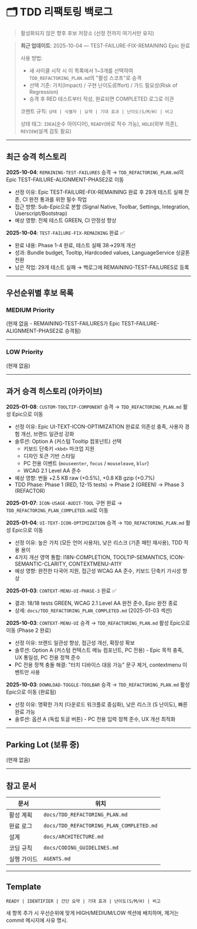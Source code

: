 # 🗂️ TDD 리팩토링 백로그

> 활성화되지 않은 향후 후보 저장소 (선정 전까지 여기서만 유지)

> **최근 업데이트**: 2025-10-04 — TEST-FAILURE-FIX-REMAINING Epic 완료
>
> 사용 방법:
>
> - 새 사이클 시작 시 이 목록에서 1~3개를 선택하여 `TDD_REFACTORING_PLAN.md`의
>   "활성 스코프"로 승격
> - 선택 기준: 가치(Impact) / 구현 난이도(Effort) / 가드 필요성(Risk of
>   Regression)
> - 승격 후 RED 테스트부터 작성, 완료되면 COMPLETED 로그로 이관
>
> 코멘트 규칙: `상태 | 식별자 | 요약 | 기대 효과 | 난이도(S/M/H) | 비고`
>
> 상태 태그: `IDEA`(순수 아이디어), `READY`(바로 착수 가능), `HOLD`(외부 의존),
> `REVIEW`(설계 검토 필요)

---

## 최근 승격 히스토리

**2025-10-04**: `REMAINING-TEST-FAILURES` 승격 → `TDD_REFACTORING_PLAN.md`의
Epic TEST-FAILURE-ALIGNMENT-PHASE2로 이동

- 선정 이유: Epic TEST-FAILURE-FIX-REMAINING 완료 후 29개 테스트 실패 잔존, CI
  완전 통과를 위한 필수 작업
- 접근 방향: Sub-Epic으로 분할 (Signal Native, Toolbar, Settings, Integration,
  Userscript/Bootstrap)
- 예상 영향: 전체 테스트 GREEN, CI 안정성 향상

**2025-10-04**: `TEST-FAILURE-FIX-REMAINING` 완료 ✅

- 완료 내용: Phase 1-4 완료, 테스트 실패 38→29개 개선
- 성과: Bundle budget, Tooltip, Hardcoded values, LanguageService 싱글톤 전환
- 남은 작업: 29개 테스트 실패 → 백로그에 REMAINING-TEST-FAILURES로 등록

---

## 우선순위별 후보 목록

### MEDIUM Priority

(현재 없음 - REMAINING-TEST-FAILURES가 Epic TEST-FAILURE-ALIGNMENT-PHASE2로
승격됨)

---

### LOW Priority

(현재 없음)

---

## 과거 승격 히스토리 (아카이브)

**2025-01-08**: `CUSTOM-TOOLTIP-COMPONENT` 승격 → `TDD_REFACTORING_PLAN.md` 활성
Epic으로 이동

- 선정 이유: Epic UI-TEXT-ICON-OPTIMIZATION 완료로 의존성 충족, 사용자 경험
  개선, 브랜드 일관성 강화
- 솔루션: Option A (커스텀 Tooltip 컴포넌트) 선택
  - 키보드 단축키 `<kbd>` 마크업 지원
  - 디자인 토큰 기반 스타일
  - PC 전용 이벤트 (`mouseenter`, `focus` / `mouseleave`, `blur`)
  - WCAG 2.1 Level AA 준수
- 예상 영향: 번들 +2.5 KB raw (+0.5%), +0.8 KB gzip (+0.7%)
- TDD Phase: Phase 1 (RED, 12-15 tests) → Phase 2 (GREEN) → Phase 3 (REFACTOR)

**2025-01-07**: `ICON-USAGE-AUDIT-TOOL` 구현 완료 →
`TDD_REFACTORING_PLAN_COMPLETED.md`로 이동

**2025-01-04**: `UI-TEXT-ICON-OPTIMIZATION` 승격 → `TDD_REFACTORING_PLAN.md`
활성 Epic으로 이동

- 선정 이유: 높은 가치 (모든 언어 사용자), 낮은 리스크 (기존 패턴 재사용), TDD
  적용 용이
- 4가지 개선 영역 통합: I18N-COMPLETION, TOOLTIP-SEMANTICS,
  ICON-SEMANTIC-CLARITY, CONTEXTMENU-A11Y
- 예상 영향: 완전한 다국어 지원, 접근성 WCAG AA 준수, 키보드 단축키 가시성 향상

**2025-01-03**: `CONTEXT-MENU-UI-PHASE-3` 완료 ✅

- 결과: 18/18 tests GREEN, WCAG 2.1 Level AA 완전 준수, Epic 완전 종료
- 상세: `docs/TDD_REFACTORING_PLAN_COMPLETED.md` (2025-01-03 섹션)

**2025-10-03**: `CONTEXT-MENU-UI` 승격 → `TDD_REFACTORING_PLAN.md` 활성 Epic으로
이동 (Phase 2 완료)

- 선정 이유: 브랜드 일관성 향상, 접근성 개선, 확장성 확보
- 솔루션: Option A (커스텀 컨텍스트 메뉴 컴포넌트, PC 전용) - Epic 목적 충족, UX
  통일성, PC 전용 정책 준수
- PC 전용 정책 충돌 해결: "터치 디바이스 대응 가능" 문구 제거, contextmenu
  이벤트만 사용

**2025-10-03**: `DOWNLOAD-TOGGLE-TOOLBAR` 승격 → `TDD_REFACTORING_PLAN.md` 활성
Epic으로 이동 (완료됨)

- 선정 이유: 명확한 가치 (다운로드 워크플로 중심화), 낮은 리스크 (S 난이도),
  빠른 완료 가능
- 솔루션: 옵션 A (독립 토글 버튼) - PC 전용 입력 정책 준수, UX 개선 최적화

---

## Parking Lot (보류 중)

(현재 없음)

---

## 참고 문서

| 문서        | 위치                                     |
| ----------- | ---------------------------------------- |
| 활성 계획   | `docs/TDD_REFACTORING_PLAN.md`           |
| 완료 로그   | `docs/TDD_REFACTORING_PLAN_COMPLETED.md` |
| 설계        | `docs/ARCHITECTURE.md`                   |
| 코딩 규칙   | `docs/CODING_GUIDELINES.md`              |
| 실행 가이드 | `AGENTS.md`                              |

---

## Template

```text
READY | IDENTIFIER | 간단 요약 | 기대 효과 | 난이도(S/M/H) | 비고
```

새 항목 추가 시 우선순위에 맞게 HIGH/MEDIUM/LOW 섹션에 배치하며, 제거는 commit
메시지에 사유 명시.
